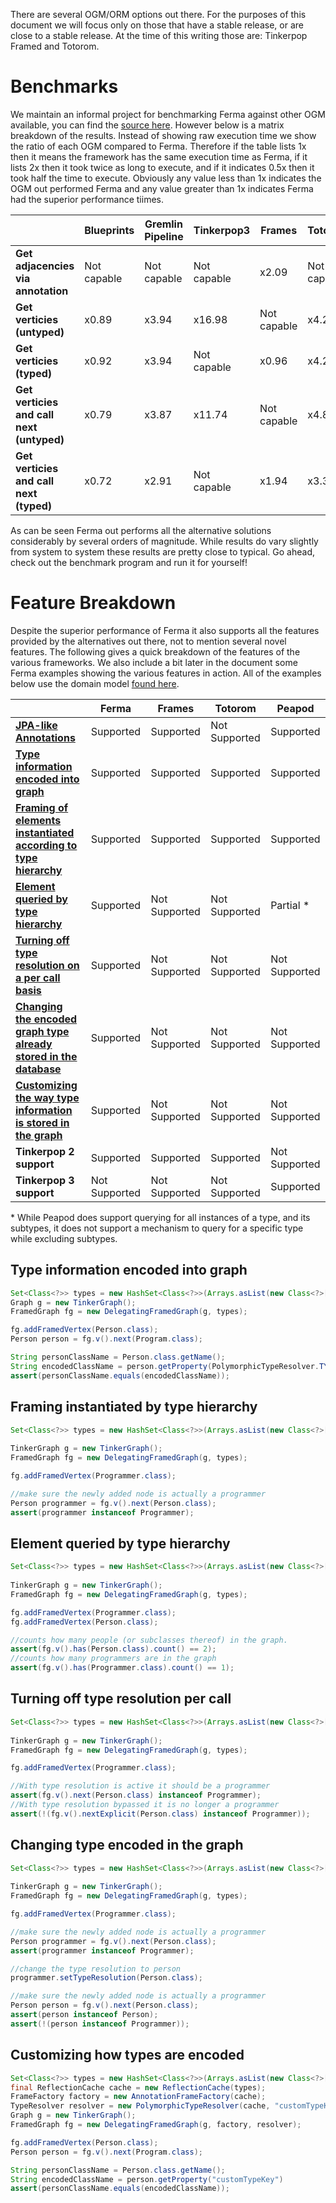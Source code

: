 There are several OGM/ORM options out there. For the purposes of this document we will focus only on those that have a stable release, or are close to a stable release. At the time of this writing those are: Tinkerpop Framed and Totorom.

Benchmarks
==========

We maintain an informal project for benchmarking Ferma against other OGM available, you can find the [source here](https://github.com/Syncleus/Ferma-benchmark). However below is a matrix breakdown of the results. Instead of showing raw execution time we show the ratio of each OGM compared to Ferma. Therefore if the table lists 1x then it means the framework has the same execution time as Ferma, if it lists 2x then it took twice as long to execute, and if it indicates 0.5x then it took half the time to execute. Obviously any value less than 1x indicates the OGM out performed Ferma and any value greater than 1x indicates Ferma had the superior performance tiimes.

|                                           | **Blueprints** | **Gremlin Pipeline** | **Tinkerpop3** | **Frames**  | **Totorom** | **Peapod**  |
|-------------------------------------------|----------------|----------------------|----------------|-------------|-------------|-------------|
| **Get adjacencies via annotation**        | Not capable    | Not capable          | Not capable    | x2.09       | Not capable | x2.65       |
| **Get verticies (untyped)**               | x0.89          | x3.94                | x16.98         | Not capable | x4.24       | Not capable |
| **Get verticies (typed)**                 | x0.92          | x3.94                | Not capable    | x0.96       | x4.20       | x20.74      |
| **Get verticies and call next (untyped)** | x0.79          | x3.87                | x11.74         | Not capable | x4.81       | Not capable |
| **Get verticies and call next (typed)**   | x0.72          | x2.91                | Not capable    | x1.94       | x3.31       | x16.70      |

As can be seen Ferma out performs all the alternative solutions considerably by several orders of magnitude. While results do vary slightly from system to system these results are pretty close to typical. Go ahead, check out the benchmark program and run it for yourself!

Feature Breakdown
=================

Despite the superior performance of Ferma it also supports all the features provided by the alternatives out there, not to mention several novel features. The following gives a quick breakdown of the features of the various frameworks. We also include a bit later in the document some Ferma examples showing the various features in action. All of the examples below use the domain model [found here](Ferma:Domain_Example).

|                                                                                                                  | **Ferma**     | **Frames**    | **Totorom**   | **Peapod**    |
|------------------------------------------------------------------------------------------------------------------|---------------|---------------|---------------|---------------|
| **[JPA-like Annotations](creating_annotated_domain_models)**                                                     | Supported     | Supported     | Not Supported | Supported     |
| **[Type information encoded into graph](#type-information-encoded-into-graph)**                                  | Supported     | Supported     | Supported     | Supported     |
| **[Framing of elements instantiated according to type hierarchy](#framing-instantiated-by-type-hierarchy)**      | Supported     | Supported     | Supported     | Supported     |
| **[Element queried by type hierarchy](#element-queried-by-type-hierarchy)**                                      | Supported     | Not Supported | Not Supported | Partial \*    |
| **[Turning off type resolution on a per call basis](#turning-off-type-resolution-per-call)**                     | Supported     | Not Supported | Not Supported | Not Supported |
| **[Changing the encoded graph type already stored in the database](#changing-type-encoded-in-the-graph)**        | Supported     | Not Supported | Not Supported | Not Supported |
| **[Customizing the way type information is stored in the graph](#customizing-how-types-are-encoded)**            | Supported     | Not Supported | Not Supported | Not Supported |
| **Tinkerpop 2 support**                                                                                          | Supported     | Supported     | Supported     | Not Supported |
| **Tinkerpop 3 support**                                                                                          | Not Supported | Not Supported | Not Supported | Supported     |

\* While Peapod does support querying for all instances of a type, and its subtypes, it does not support a mechanism to query for a specific type while excluding subtypes.

Type information encoded into graph
-----------------------------------

```java
Set<Class<?>> types = new HashSet<Class<?>>(Arrays.asList(new Class<?>[]{Person.class}));
Graph g = new TinkerGraph();
FramedGraph fg = new DelegatingFramedGraph(g, types);

fg.addFramedVertex(Person.class);
Person person = fg.v().next(Program.class);

String personClassName = Person.class.getName();
String encodedClassName = person.getProperty(PolymorphicTypeResolver.TYPE_RESOLUTION_KEY)
assert(personClassName.equals(encodedClassName));
```

Framing instantiated by type hierarchy
--------------------------------------

```java
Set<Class<?>> types = new HashSet<Class<?>>(Arrays.asList(new Class<?>[]{Person.class,
                                                                         Programmer.class}));
TinkerGraph g = new TinkerGraph();
FramedGraph fg = new DelegatingFramedGraph(g, types);

fg.addFramedVertex(Programmer.class);

//make sure the newly added node is actually a programmer
Person programmer = fg.v().next(Person.class);
assert(programmer instanceof Programmer);
```

Element queried by type hierarchy
---------------------------------

```java
Set<Class<?>> types = new HashSet<Class<?>>(Arrays.asList(new Class<?>[]{Person.class,
                                                                         Programmer.class}));
TinkerGraph g = new TinkerGraph();
FramedGraph fg = new DelegatingFramedGraph(g, types);

fg.addFramedVertex(Programmer.class);
fg.addFramedVertex(Person.class);

//counts how many people (or subclasses thereof) in the graph.
assert(fg.v().has(Person.class).count() == 2);
//counts how many programmers are in the graph
assert(fg.v().has(Programmer.class).count() == 1);
```

Turning off type resolution per call
------------------------------------

```java
Set<Class<?>> types = new HashSet<Class<?>>(Arrays.asList(new Class<?>[]{Person.class,
                                                                         Programmer.class}));
TinkerGraph g = new TinkerGraph();
FramedGraph fg = new DelegatingFramedGraph(g, types);

fg.addFramedVertex(Programmer.class);

//With type resolution is active it should be a programmer
assert(fg.v().next(Person.class) instanceof Programmer);
//With type resolution bypassed it is no longer a programmer
assert(!(fg.v().nextExplicit(Person.class) instanceof Programmer));
```

Changing type encoded in the graph
----------------------------------

```java
Set<Class<?>> types = new HashSet<Class<?>>(Arrays.asList(new Class<?>[]{Person.class,
                                                                         Programmer.class}));
TinkerGraph g = new TinkerGraph();
FramedGraph fg = new DelegatingFramedGraph(g, types);

fg.addFramedVertex(Programmer.class);

//make sure the newly added node is actually a programmer
Person programmer = fg.v().next(Person.class);
assert(programmer instanceof Programmer);

//change the type resolution to person
programmer.setTypeResolution(Person.class);

//make sure the newly added node is actually a programmer
Person person = fg.v().next(Person.class);
assert(person instanceof Person);
assert(!(person instanceof Programmer));
```

Customizing how types are encoded
---------------------------------

```java
Set<Class<?>> types = new HashSet<Class<?>>(Arrays.asList(new Class<?>[]{Person.class}));
final ReflectionCache cache = new ReflectionCache(types);
FrameFactory factory = new AnnotationFrameFactory(cache);
TypeResolver resolver = new PolymorphicTypeResolver(cache, "customTypeKey");
Graph g = new TinkerGraph();
FramedGraph fg = new DelegatingFramedGraph(g, factory, resolver);

fg.addFramedVertex(Person.class);
Person person = fg.v().next(Program.class);

String personClassName = Person.class.getName();
String encodedClassName = person.getProperty("customTypeKey")
assert(personClassName.equals(encodedClassName));
```

